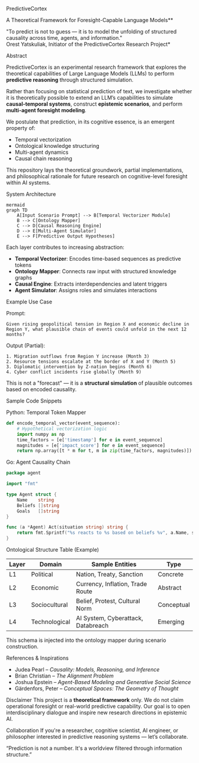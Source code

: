 PredictiveCortex

A Theoretical Framework for Foresight-Capable Language Models**

"To predict is not to guess — it is to model the unfolding of structured causality across time, agents, and information."  
Orest Yatskuliak, Initiator of the PredictiveCortex Research Project*

 Abstract

PredictiveCortex is an experimental research framework that explores the theoretical capabilities of Large Language Models
(LLMs) to perform **predictive reasoning** through structured simulation. 

Rather than focusing on statistical prediction of text, we investigate whether it is theoretically possible to extend 
an LLM’s capabilities to simulate **causal-temporal systems**, construct **epistemic scenarios**, and perform **multi-agent foresight modeling**.

We postulate that prediction, in its cognitive essence, is an emergent property of:
- Temporal vectorization
- Ontological knowledge structuring
- Multi-agent dynamics
- Causal chain reasoning

This repository lays the theoretical groundwork, partial implementations, and philosophical rationale for future research on cognitive-level foresight within AI systems.

System Architecture
```
mermaid 
graph TD
    A[Input Scenario Prompt] --> B[Temporal Vectorizer Module]
    B --> C[Ontology Mapper]
    C --> D[Causal Reasoning Engine]
    D --> E[Multi-Agent Simulator]
    E --> F[Predictive Output Hypotheses]

``` 
Each layer contributes to increasing abstraction:
- **Temporal Vectorizer**: Encodes time-based sequences as predictive tokens
- **Ontology Mapper**: Connects raw input with structured knowledge graphs
- **Causal Engine**: Extracts interdependencies and latent triggers
- **Agent Simulator**: Assigns roles and simulates interactions

Example Use Case

Prompt:
```text
Given rising geopolitical tension in Region X and economic decline in Region Y, what plausible chain of events could unfold in the next 12 months?
```

Output (Partial):
```
1. Migration outflows from Region Y increase (Month 3)
2. Resource tensions escalate at the border of X and Y (Month 5)
3. Diplomatic intervention by Z-nation begins (Month 6)
4. Cyber conflict incidents rise globally (Month 9)
```

This is not a "forecast" — it is a **structural simulation** of plausible outcomes based on encoded causality.

Sample Code Snippets

Python: Temporal Token Mapper
```python
def encode_temporal_vector(event_sequence):
    # Hypothetical vectorization logic
    import numpy as np
    time_factors = [e['timestamp'] for e in event_sequence]
    magnitudes = [e['impact_score'] for e in event_sequence]
    return np.array([t * m for t, m in zip(time_factors, magnitudes)])
```

Go: Agent Causality Chain
```go
package agent

import "fmt"

type Agent struct {
    Name    string
    Beliefs []string
    Goals   []string
}

func (a *Agent) Act(situation string) string {
    return fmt.Sprintf("%s reacts to %s based on beliefs %v", a.Name, situation, a.Beliefs)
}
```

Ontological Structure Table (Example)

| Layer | Domain           | Sample Entities                   | Type         |
|-------|------------------|------------------------------------|--------------|
| L1    | Political        | Nation, Treaty, Sanction          | Concrete     |
| L2    | Economic         | Currency, Inflation, Trade Route  | Abstract     |
| L3    | Sociocultural    | Belief, Protest, Cultural Norm    | Conceptual   |
| L4    | Technological    | AI System, Cyberattack, Databreach| Emerging     |

This schema is injected into the ontology mapper during scenario construction.

References & Inspirations
- Judea Pearl – *Causality: Models, Reasoning, and Inference*
- Brian Christian – *The Alignment Problem*
- Joshua Epstein – *Agent-Based Modeling and Generative Social Science*
- Gärdenfors, Peter – *Conceptual Spaces: The Geometry of Thought*

 Disclaimer
This project is a **theoretical framework** only. We do not claim operational foresight or real-world predictive capability. Our goal is to open interdisciplinary dialogue and inspire new research directions in epistemic AI.

 Collaboration
If you're a researcher, cognitive scientist, AI engineer, or philosopher interested in predictive reasoning systems — let’s collaborate.

“Prediction is not a number. It's a worldview filtered through information structure.”


